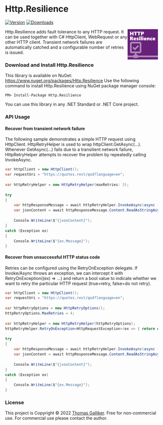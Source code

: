 # Http.Resilience
[![Version](https://img.shields.io/nuget/v/Http.Resilience.svg)](https://www.nuget.org/packages/Http.Resilience)  [![Downloads](https://img.shields.io/nuget/dt/Http.Resilience.svg)](https://www.nuget.org/packages/Http.Resilience)

<img src="https://github.com/thomasgalliker/Http.Resilience/raw/develop/logo.png" width="100" height="100" alt="Http.Resilience" align="right"></img>

Http.Resilience adds fault tolerance to any HTTP request. It can be used together with C# HttpClient, WebRequest or any other HTTP client. Transient network failures are automatically catched and a configurable number of retries is issued.

### Download and Install Http.Resilience
This library is available on NuGet: https://www.nuget.org/packages/Http.Resilience
Use the following command to install Http.Resilience using NuGet package manager console:

    PM> Install-Package Http.Resilience

You can use this library in any .NET Standard or .NET Core project.

### API Usage
#### Recover from transient network failure
The following sample demonstrates a simple HTTP request using HttpClient. HttpRetryHelper is used to wrap httpClient.GetAsync(...). Whenever GetAsync(...) fails due to a transilient network failure, HttpRetryHelper attempts to recover the problem by repeatedly calling InvokeAsync.
```C#
var httpClient = new HttpClient();
var requestUri = "https://quotes.rest/qod?language=en";

var httpRetryHelper = new HttpRetryHelper(maxRetries: 3);

try
{
    var httpResponseMessage = await httpRetryHelper.InvokeAsync(async () => await httpClient.GetAsync(requestUri));
    var jsonContent = await httpResponseMessage.Content.ReadAsStringAsync();

    Console.WriteLine($"{jsonContent}");
}
catch (Exception ex)
{
    Console.WriteLine($"{ex.Message}");
}
```

#### Recover from unsuccessful HTTP status code
Retries can be configured using the RetryOnException delegate. If Invoke/Async throws an exception, we can intercept it with RetryOnException((ex) => ...) and return a bool value to indicate whether we want to retry the particular HTTP request (true=retry, false=do not retry).
```C#
var httpClient = new HttpClient();
var requestUri = "https://quotes.rest/qod?language=en";

var httpRetryOptions = new HttpRetryOptions();
httpRetryOptions.MaxRetries = 4;

var httpRetryHelper = new HttpRetryHelper(httpRetryOptions);
httpRetryHelper.RetryOnException<HttpRequestException>(ex => { return ex.StatusCode == HttpStatusCode.ServiceUnavailable; });

try
{
    var httpResponseMessage = await httpRetryHelper.InvokeAsync(async () => await httpClient.GetAsync(requestUri));
    var jsonContent = await httpResponseMessage.Content.ReadAsStringAsync();

    Console.WriteLine($"{jsonContent}");
}
catch (Exception ex)
{
    Console.WriteLine($"{ex.Message}");
}
```

### License
This project is Copyright &copy; 2022 [Thomas Galliker](https://ch.linkedin.com/in/thomasgalliker). Free for non-commercial use. For commercial use please contact the author.
